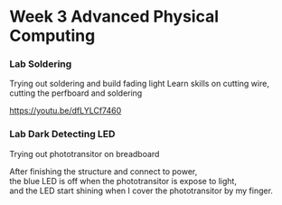 # Week 3 Advanced Physical Computing

### Lab Soldering

Trying out soldering and build fading light
Learn skills on cutting wire, cutting the perfboard and soldering

https://youtu.be/dfLYLCf7460

### Lab Dark Detecting LED

Trying out phototransitor on breadboard

After finishing the structure and connect to power, <br> the blue LED is off when the phototransitor is expose to light, 
<br>and the LED start shining when I cover the phototransitor by my finger. 